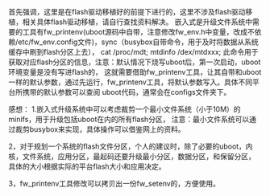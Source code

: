 
首先强调，这里是在flash驱动移植好的前提下进行的，这里不涉及flash驱动移植，相关具体flash驱动移植，请自行查找资料解决。
嵌入式是升级文件系统中需要的工具有fw_printenv(uboot源码中自带，注意修改fw_env.h中变量，改成不依赖/etc/fw_env.config文件)，sync（busybox自带命令，用于及时将数据从系统缓存中刷到flash分区上去），
cat /proc/mdt;  mtdinfo /dex/mtdxxx; 此命令用于获取对应flash分区的信息，注意：默认情况下烧写uboot后，第一次启动，uboot环境变量是没有写进flash的，
这就需要借助fw_printenv工具，让其自带和uboot一样的默认参数，通过先运行，fw_printenv工具，将默认参数写入。具体不同平台所携带的默认参数可以查阅
uboot代码，通常会在configs文件夹下。


感想：
1.嵌入式升级系统中可以考虑裁剪一个最小文件系统（小于10M）的minifs，用于升级包括uboot在内的所有flash分区，
  注意：最小文件系统可以通过裁剪busybox来实现，具体操作可以借鉴网上的资料。
  
2，对于规划一个系统的flash文件分区，个人的建议时，除了必要的uboot，内核，文件系统，应用分区，最起码还要升级最小分区，数据分区，和保留分区，
   具体的大小根据实际的平台flash大小和应用决定。
   
3，fw_printenv工具修改可以拷贝出一份fw_setenv的，方便使用。
